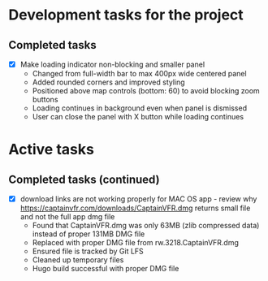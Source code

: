# Development tasks for the project

## Completed tasks

- [x] Make loading indicator non-blocking and smaller panel
  - Changed from full-width bar to max 400px wide centered panel
  - Added rounded corners and improved styling
  - Positioned above map controls (bottom: 60) to avoid blocking zoom buttons
  - Loading continues in background even when panel is dismissed
  - User can close the panel with X button while loading continues

# Active tasks

## Completed tasks (continued)

- [x] download links are not working properly for MAC OS app - review why https://captainvfr.com/downloads/CaptainVFR.dmg returns small file and not the full app dmg file
  - Found that CaptainVFR.dmg was only 63MB (zlib compressed data) instead of proper 131MB DMG file
  - Replaced with proper DMG file from rw.3218.CaptainVFR.dmg
  - Ensured file is tracked by Git LFS
  - Cleaned up temporary files
  - Hugo build successful with proper DMG file